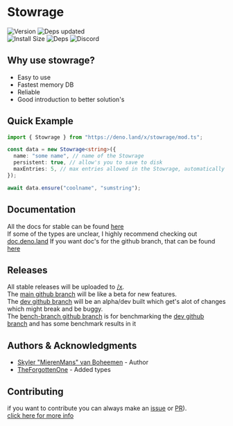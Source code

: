# Stowrage

![Version](https://img.shields.io/endpoint?url=https%3A%2F%2Fdeno-visualizer.danopia.net%2Fshields%2Flatest-version%2Fx%2Fstowrage%2Fmod.ts)
![Deps updated](https://img.shields.io/endpoint?url=https%3A%2F%2Fdeno-visualizer.danopia.net%2Fshields%2Fupdates%2Fx%2Fstowrage%2Fmod.ts)  
![Install Size](https://img.shields.io/endpoint?url=https%3A%2F%2Fdeno-visualizer.danopia.net%2Fshields%2Fcache-size%2Fx%2Fstowrage%2Fmod.ts)
![Deps](https://img.shields.io/endpoint?url=https%3A%2F%2Fdeno-visualizer.danopia.net%2Fshields%2Fdep-count%2Fx%2Fstowrage%2Fmod.ts)
![Discord](https://img.shields.io/discord/823833361020616715?label=Discord&logo=Discord)

## Why use stowrage?

- Easy to use
- Fastest memory DB
- Reliable
- Good introduction to better solution's

## Quick Example

```ts
import { Stowrage } from "https://deno.land/x/stowrage/mod.ts";

const data = new Stowrage<string>({
  name: "some name", // name of the Stowrage
  persistent: true, // allow's you to save to disk
  maxEntries: 5, // max entries allowed in the Stowrage, automatically discard the oldest entry
});

await data.ensure("coolname", "sumstring");
```

## Documentation

All the docs for stable can be found [here](https://deno.land/x/stowrage/docs/docs.md)  
If some of the types are unclear, I highly recommend checking out [doc.deno.land](https://doc.deno.land/https/deno.land/x/stowrage/mod.ts)
If you want doc's for the github branch, that can be found [here](https://github.com/SkyStar-modules/Stowrage/blob/main/docs/docs.md)

## Releases

All stable releases will be uploaded to [/x](https://deno.land/x/stowrage).  
The [main github branch](https://github.com/SkyStar-modules/Stowrage) will be like a beta for new features.  
The [dev github branch](https://github.com/SkyStar-modules/Stowrage/tree/dev) will be an alpha/dev built which get's alot of changes which might break and be buggy.  
The [bench-branch github branch](https://github.com/SkyStar-modules/Stowrage/tree/bench-branch) is for benchmarking the [dev github branch](https://github.com/SkyStar-modules/Stowrage/tree/dev) and has some benchmark results in it

## Authors & Acknowledgments

- [Skyler "MierenMans" van Boheemen](https://github.com/MierenManz) - Author
- [TheForgottenOne](https://github.com/ZiomaleQ) - Added types

## Contributing

if you want to contribute you can always make an [issue](https://github.com/SkyStar-modules/Stowrage/issues) or [PR](https://github.com/SkyStar-modules/Stowrage/pulls)).  
[click here for more info](CONTRIBUTING.md)
